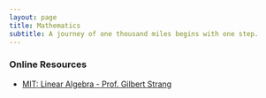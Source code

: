 ```yaml
---
layout: page
title: Mathematics
subtitle: A journey of one thousand miles begins with one step.
---
```


### Online Resources
* [MIT: Linear Algebra - Prof. Gilbert Strang](https://ocw.mit.edu/courses/18-06-linear-algebra-spring-2010/)
